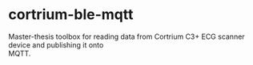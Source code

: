 # cortrium-ble-mqtt
Master-thesis toolbox for reading data from Cortrium C3+ ECG scanner device and publishing it onto  
 MQTT.
